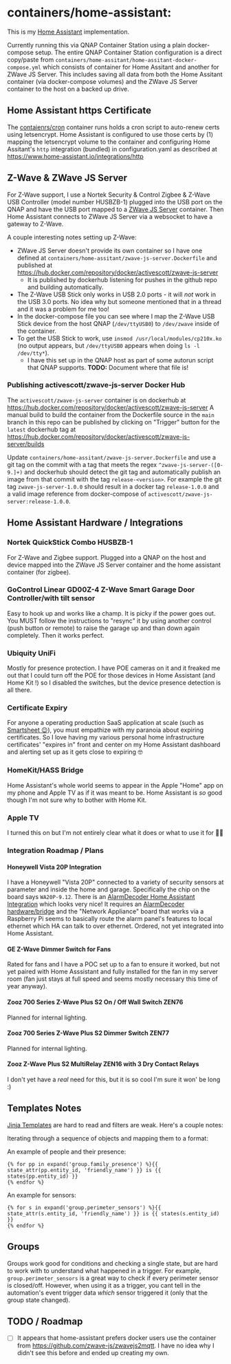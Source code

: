 # containers/home-assistant:

This is my [Home Assistant](https://www.home-assistant.io) implementation.

Currently running this via QNAP Container Station using a plain docker-compose setup.
The entire QNAP Container Station configuration is a direct copy/paste from `containers/home-assitant/home-assitant-docker-compose.yml` which consists of container for Home Assitant and another for ZWave JS Server.
This includes saving all data from both the Home Assitant container (via docker-compose volumes) and the ZWave JS Server container to the host on a backed up drive.

## Home Assistant https Certificate

The [contaienrs/cron](../cron/README.md) container runs holds a cron script to auto-renew certs using letsencrypt. Home Assistant is configured to use those certs by (1) mapping the letsencrypt volume to the container and configuring Home Assitant's `http` integration (bundled) in configuration.yaml as described at https://www.home-assistant.io/integrations/http

## Z-Wave & ZWave JS Server

For Z-Wave support, I use a Nortek Security & Control Zigbee & Z-Wave USB Controller (model number HUSBZB-1) plugged into the USB port on the QNAP and have the USB port mapped to a [ZWave JS Server](https://github.com/zwave-js/zwave-js-server) container. Then Home Assistant connects to ZWave JS Server via a websocket to have a gateway to Z-Wave.

A couple interesting notes setting up Z-Wave:

- ZWave JS Server doesn't provide its own container so I have one defined at `containers/home-assitant/zwave-js-server.Dockerfile` and published at https://hub.docker.com/repository/docker/activescott/zwave-js-server
  - It is published by dockerhub listening for pushes in the github repo and building automatically.
- The Z-Wave USB Stick only works in USB 2.0 ports - it will _not_ work in the USB 3.0 ports. No idea why but someone mentioned that in a thread and it was a problem for me too!
- In the docker-compose file you can see where I map the Z-Wave USB Stick device from the host QNAP (`/dev/ttyUSB0`) to `/dev/zwave` inside of the container.
- To get the USB Stick to work, use `insmod /usr/local/modules/cp210x.ko` (no output appears, but `/dev/ttyUSB0` appears when doing `ls -l /dev/tty*`).
  - I have this set up in the QNAP host as part of some autorun script that QNAP supports. **TODO:** Document where that file is!


### Publishing activescott/zwave-js-server Docker Hub

The `activescott/zwave-js-server` container is on dockerhub at https://hub.docker.com/repository/docker/activescott/zwave-js-server
A manual build to build the container from the Dockerfile source in the `main` branch in this repo can be published by clicking on "Trigger" button for the `latest` dockerhub tag at https://hub.docker.com/repository/docker/activescott/zwave-js-server/builds

Update `containers/home-assitant/zwave-js-server.Dockerfile` and use a git tag on the commit with a tag that meets the regex `^zwave-js-server-([0-9.]+)` and dockerhub should detect the git tag and automatically publish an image from that commit with the tag `release-<version>`. For example the git tag `zwave-js-server-1.0.0` should result in a docker tag `release-1.0.0` and a valid image reference from docker-compose of `activescott/zwave-js-server:release-1.0.0`.

## Home Assistant Hardware / Integrations

### Nortek QuickStick Combo HUSBZB-1

For Z-Wave and Zigbee support. Plugged into a QNAP on the host and device mapped into the ZWave JS Server container and the home assistant container (for zigbee).

### GoControl Linear GD00Z-4 Z-Wave Smart Garage Door Controller/with tilt sensor

Easy to hook up and works like a champ. It is picky if the power goes out. You MUST follow the instructions to "resync" it by using another control (push button or remote) to raise the garage up and than down again completely. Then it works perfect.

### Ubiquity UniFi

Mostly for presence protection. I have POE cameras on it and it freaked me out that I could turn off the POE for those devices in Home Assistant (and Home Kit !) so I disabled the switches, but the device presence detection is all there.

### Certificate Expiry

For anyone a operating production SaaS application at scale (such as [Smartsheet 😉](https://www.smartsheet.com/)), you must empathize with my paranoia about expiring certificates. So I love having my various personal home infrastructure certificates' "expires in" front and center on my Home Assistant dashboard and alerting set up as it gets close to expiring 🤓

### HomeKit/HASS Bridge

Home Assistant's whole world seems to appear in the Apple "Home" app on my phone and Apple TV as if it was meant to be. Home Assistant is _so_ good though I'm not sure why to bother with Home Kit.

### Apple TV

I turned this on but I'm not entirely clear what it does or what to use it for 🤷‍♂️

### Integration Roadmap / Plans

#### Honeywell Vista 20P Integration

I have a Honeywell "Vista 20P" connected to a variety of security sensors at parameter and inside the home and garage. Specifically the chip on the board says `WA20P-9.12`.
There is an [AlarmDecoder Home Assistant Integration](https://www.home-assistant.io/integrations/alarmdecoder/) which looks very nice! It requires an [AlarmDecoder hardware/bridge](https://www.alarmdecoder.com/wiki/index.php/Getting_Started) and the "Network Appliance" board that works via a Raspberry Pi seems to basically route the alarm panel's features to local ethernet which HA can talk to over ethernet. Ordered, not yet integrated into Home Assistant.

#### GE Z-Wave Dimmer Switch for Fans

Rated for fans and I have a POC set up to a fan to ensure it worked, but not yet paired with Home Asssistant and fully installed for the fan in my server room (fan just stays at full speed and seems mostly necessary this time of year anyway).

#### Zooz 700 Series Z-Wave Plus S2 On / Off Wall Switch ZEN76

Planned for internal lighting.

#### Zooz 700 Series Z-Wave Plus S2 Dimmer Switch ZEN77

Planned for internal lighting.

#### Zooz Z-Wave Plus S2 MultiRelay ZEN16 with 3 Dry Contact Relays

I don't yet have a _real_ need for this, but it is so cool I'm sure it won' be long :)


## Templates Notes
[Jinja Templates](https://jinja.palletsprojects.com/en/latest/templates/) are hard to read and filters are weak. Here's a couple notes:

Iterating through a sequence of objects and mapping them to a format:

An example of people and their presence:

    {% for pp in expand('group.family_presence') %}{{ state_attr(pp.entity_id, 'friendly_name') }} is {{ states(pp.entity_id) }}
    {% endfor %}

An example for sensors:

    {% for s in expand('group.perimeter_sensors') %}{{ state_attr(s.entity_id, 'friendly_name') }} is {{ states(s.entity_id) }}
    {% endfor %}


## Groups

Groups work good for conditions and checking a single state, but are hard to work with to understand what happened in a trigger. For example, `group.perimeter_sensors` is a great way to check if every perimeter sensor is closed/off. However, when using it as a trigger, you cant tell in the automation's event trigger data _which_ sensor triggered it (only that the group state changed).

## TODO / Roadmap

* [ ] It appears that home-assistant prefers docker users use the container from https://github.com/zwave-js/zwavejs2mqtt. I have no idea why I didn't see this before and ended up creating my own.